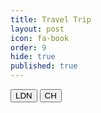 ```yaml
---
title: Travel Trip
layout: post
icon: fa-book
order: 9
hide: true
published: true
---
```


<button class="btn btn-success" onclick=" window.open('https://ami-az.github.io/ldn.html','_blank')">LDN</button>
<button class="btn btn-success" onclick=" window.open('https://ami-az.github.io/ldn.html','_blank')">CH</button>

